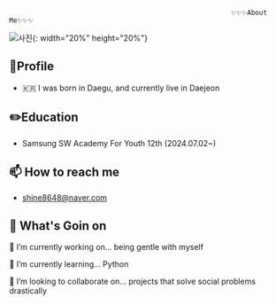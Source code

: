                                                             ✨✨✨About Me✨✨✨
![사진](https://imgcdn.stablediffusionweb.com/2024/7/11/3a7f38ea-088e-4b5f-b6fa-dbbb354cd98d.jpg){: width="20%" height="20%"}
 

## 👋Profile
- 🇰🇷 I was born in Daegu, and currently live in  Daejeon

## ✏️Education
- Samsung SW Academy For Youth 12th (2024.07.02~) 

## 📫 How to reach me
- shine8648@naver.com

##  💬 What's Goin on
🔭 I’m currently working on... being gentle with myself

🌱 I’m currently learning... Python

👯 I’m looking to collaborate on... projects that solve social problems drastically
